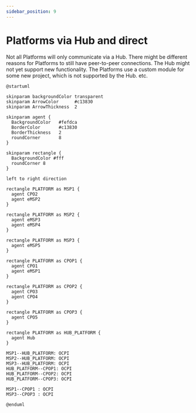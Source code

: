 ```yaml
---
sidebar_position: 9
---
```


# Platforms via Hub and direct

Not all Platforms will only communicate via a Hub.
There might be different reasons for Platforms to still have peer-to-peer connections.
The Hub might not yet support new functionality.
The Platforms use a custom module for some new project, which is not supported by the Hub.
etc.

```plantuml
@startuml

skinparam backgroundColor transparent
skinparam ArrowColor      #c13830
skinparam ArrowThickness  2

skinparam agent {
  BackgroundColor   #fefdca
  BorderColor       #c13830
  BorderThickness   2
  roundCorner       8
}

skinparam rectangle {
  BackgroundColor #fff
  roundCorner 8
}

left to right direction

rectangle PLATFORM as MSP1 {
  agent CPO2
  agent eMSP2
}

rectangle PLATFORM as MSP2 {
  agent eMSP3
  agent eMSP4
}

rectangle PLATFORM as MSP3 {
  agent eMSP5
}

rectangle PLATFORM as CPOP1 {
  agent CPO1
  agent eMSP1
}

rectangle PLATFORM as CPOP2 {
  agent CPO3
  agent CPO4
}

rectangle PLATFORM as CPOP3 {
  agent CPO5
}

rectangle PLATFORM as HUB_PLATFORM {
  agent Hub
}

MSP1--HUB_PLATFORM: OCPI
MSP2--HUB_PLATFORM: OCPI
MSP3--HUB_PLATFORM: OCPI
HUB_PLATFORM--CPOP1: OCPI
HUB_PLATFORM--CPOP2: OCPI
HUB_PLATFORM--CPOP3: OCPI

MSP1--CPOP1 : OCPI
MSP3--CPOP3 : OCPI

@enduml
```
